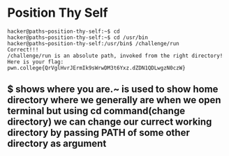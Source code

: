 # Position Thy Self
    hacker@paths~position-thy-self:~$ cd
    hacker@paths~position-thy-self:~$ cd /usr/bin
    hacker@paths~position-thy-self:/usr/bin$ /challenge/run
    Correct!!!
    /challenge/run is an absolute path, invoked from the right directory!
    Here is your flag:
    pwn.college{QrVglHvrJErmIk9sWrwDM3t6Yxz.dZDN1QDLwgzN0czW}

## $ shows where you are.~ is used to show home directory where we generally are when we open terminal but using cd command(change directory) we can change our currect working directory by passing PATH of some other directory as argument 
